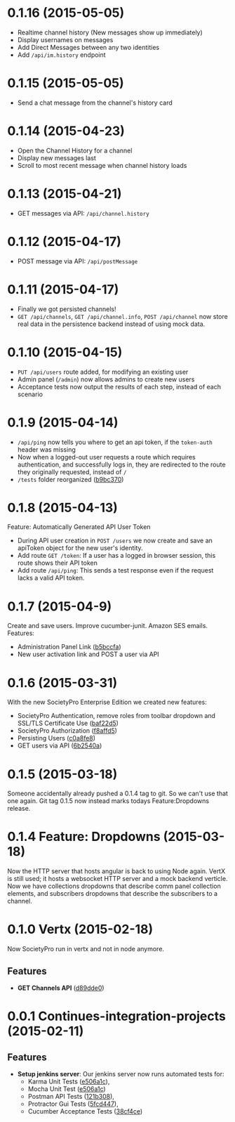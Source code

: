 # 0.1.16 (2015-05-05)
* Realtime channel history (New messages show up immediately)
* Display usernames on messages
* Add Direct Messages between any two identities
* Add `/api/im.history` endpoint

# 0.1.15 (2015-05-05)
* Send a chat message from the channel's history card

# 0.1.14 (2015-04-23)
* Open the Channel History for a channel
* Display new messages last
* Scroll to most recent message when channel history loads

# 0.1.13 (2015-04-21)
* GET messages via API: `/api/channel.history`

# 0.1.12 (2015-04-17)
* POST message via API: `/api/postMessage`

# 0.1.11 (2015-04-17)
* Finally we got persisted channels!
* `GET /api/channels`, `GET /api/channel.info`, `POST /api/channel` now store
  real data in the persistence backend instead of using mock data.

# 0.1.10 (2015-04-15)
* `PUT /api/users` route added, for modifying an existing user
* Admin panel (`/admin`) now allows admins to create new users
* Acceptance tests now output the results of each step, instead of each scenario

# 0.1.9 (2015-04-14)
* `/api/ping` now tells you where to get an api token, if the `token-auth` header was missing
* Now when a logged-out user requests a route which requires authentication, and successfully logs in,
  they are redirected to the route they originally requested, instead of `/`
* `/tests` folder reorganized
  ([b9bc370](https://github.com/SocietyPro/sopro/commit/b9bc370b9bc7dc4065969996ad181631dfcf52c6))

# 0.1.8 (2015-04-13)
Feature: Automatically Generated API User Token
* During API user creation in `POST /users` we now create and save an apiToken object for the new user's identity.
* Add route `GET /token`: If a user has a logged in browser session, this route shows their API token
* Add route `/api/ping`: This sends a test response even if the request lacks a valid API token.

# 0.1.7 (2015-04-9)
Create and save users. Improve cucumber-junit. Amazon SES emails.
Features:
* Administration Panel Link
  ([b5bccfa](https://github.com/SocietyPro/sopro/commit/b5bccfaa816bc2163c8270104121349632f99215))
* New user activation link and POST a user via API

# 0.1.6 (2015-03-31)
With the new SocietyPro Enterprise Edition we created new features:
* SocietyPro Authentication, remove roles from toolbar dropdown and SSL/TLS Certificate Use
  ([baf22d5](https://github.com/SocietyPro/sopro/commit/baf22d51cccb5fe0a76767c71fbefb74e532b9af))
* SocietyPro Authorization
  ([f8affd5](https://github.com/SocietyPro/sopro/commit/f8affd561442eb9668c1ba49bd4d86f0cb24e509))
* Persisting Users
  ([c0a8fe8](https://github.com/SocietyPro/sopro/commit/c0a8fe835d38079d3b964c79f9237752dd4048af))
* GET users via API
  ([6b2540a](https://github.com/SocietyPro/sopro/commit/6b2540a7ae2d1ff8b1869c35530c3cfdb03fef65))

# 0.1.5 (2015-03-18)
Someone accidentally already pushed a 0.1.4 tag to git. So we can't use that one again.
Git tag 0.1.5 now instead marks todays Feature:Dropdowns release.

# 0.1.4 Feature: Dropdowns (2015-03-18)
Now the HTTP server that hosts angular is back to using Node again.
VertX is still used; it hosts a websocket HTTP server and a mock backend verticle.
Now we have collections dropdowns that describe comm panel collection elements,
and subscribers dropdowns that describe the subscribers to a channel.


# 0.1.0 Vertx (2015-02-18)

Now SocietyPro run in vertx and not in node anymore.

## Features
- **GET Channels API** ([d89dde0](https://github.com/jimmymorales/sopro/commit/d89dde071304ebbe97be1240a5662bcedf939fed))

# 0.0.1 Continues-integration-projects (2015-02-11)

## Features

- **Setup jenkins server**: Our jenkins server now runs automated tests for:
  - Karma Unit Tests ([e506a1c](https://github.com/jimmymorales/sopro/commit/e506a1c7b883844771f086f647232545dae0926b)),
  - Mocha Unit Test ([e506a1c](https://github.com/jimmymorales/sopro/commit/e506a1c7b883844771f086f647232545dae0926b))
  - Postman API Tests ([121b308](https://github.com/jimmymorales/sopro/commit/121b3081765f1aeba6781ab86aa1f3071b2a1a28)),
  - Protractor Gui Tests ([5fcd447](https://github.com/jimmymorales/sopro/commit/5fcd4477149195a66bbbf3b784f1f3fd4f1b6f53)),
  - Cucumber Acceptance Tests ([38cf4ce](https://github.com/jimmymorales/sopro/commit/38cf4ce5d51f9ebe1be4cdb6980494649201f286))
